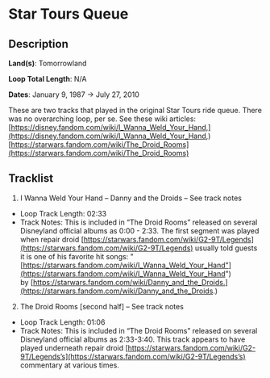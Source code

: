 # Star Tours Queue

## Description

**Land(s)**: Tomorrowland

**Loop Total Length**: N/A

**Dates**: January 9, 1987 → July 27, 2010

These are two tracks that played in the original Star Tours ride queue. There was no overarching loop, per se. See these wiki articles: [https://disney.fandom.com/wiki/I_Wanna_Weld_Your_Hand,](https://disney.fandom.com/wiki/I_Wanna_Weld_Your_Hand,) [https://starwars.fandom.com/wiki/The_Droid_Rooms](https://starwars.fandom.com/wiki/The_Droid_Rooms)

## Tracklist

1. I Wanna Weld Your Hand – Danny and the Droids – See track notes
- Loop Track Length: 02:33
- Track Notes: This is included in “The Droid Rooms” released on several Disneyland official albums as 0:00 - 2:33. The first segment was played when repair droid [https://starwars.fandom.com/wiki/G2-9T/Legends](https://starwars.fandom.com/wiki/G2-9T/Legends) usually told guests it is one of his favorite hit songs: "[https://starwars.fandom.com/wiki/I_Wanna_Weld_Your_Hand"](https://starwars.fandom.com/wiki/I_Wanna_Weld_Your_Hand") by [https://starwars.fandom.com/wiki/Danny_and_the_Droids.](https://starwars.fandom.com/wiki/Danny_and_the_Droids.)

2. The Droid Rooms [second half] – See track notes
- Loop Track Length: 01:06
- Track Notes: This is included in “The Droid Rooms” released on several Disneyland official albums as 2:33-3:40. This track appears to have played underneath repair droid [https://starwars.fandom.com/wiki/G2-9T/Legends’s](https://starwars.fandom.com/wiki/G2-9T/Legends’s) commentary at various times.
